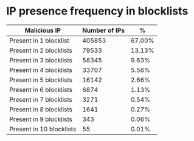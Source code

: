 # IP presence frequency in blocklists
| Malicious IP | Number of IPs | % |
|----|----|----|
| Present in 1 blocklist | 405853 | 67.00% |
| Present in 2 blocklists | 79533 | 13.13% |
| Present in 3 blocklists | 58345 | 9.63% |
| Present in 4 blocklists | 33707 | 5.56% |
| Present in 5 blocklists | 16142 | 2.66% |
| Present in 6 blocklists | 6874 | 1.13% |
| Present in 7 blocklists | 3271 | 0.54% |
| Present in 8 blocklists | 1641 | 0.27% |
| Present in 9 blocklists | 343 | 0.06% |
| Present in 10 blocklists | 55 | 0.01% |
